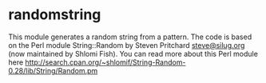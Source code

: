 # randomstring

This module generates a random string from a pattern. The code is based on the Perl module String::Random by Steven Pritchard <steve@silug.org> (now maintained by Shlomi Fish). You can read more about this Perl module here http://search.cpan.org/~shlomif/String-Random-0.28/lib/String/Random.pm

